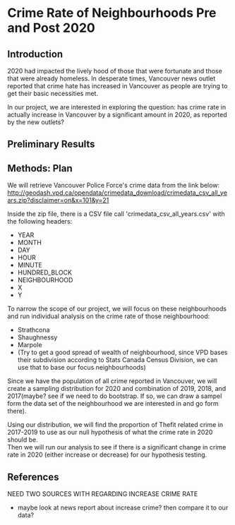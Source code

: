 # Crime Rate of Neighbourhoods Pre and Post 2020

## Introduction

2020 had impacted the lively hood of those that were fortunate and those that were already homeless.  In desperate times, Vancouver news outlet reported that crime hate has increased in Vancouver as people are trying to get their basic necessities met.  

In our project, we are interested in exploring the question: has crime rate in actually increase in Vancouver by a significant amount in 2020, as reported by the new outlets?

## Preliminary Results

## Methods: Plan

We will retrieve Vancouver Police Force's crime data from the link below:
http://geodash.vpd.ca/opendata/crimedata_download/crimedata_csv_all_years.zip?disclaimer=on&x=101&y=21

Inside the zip file, there is a CSV file call 'crimedata_csv_all_years.csv' with the following headers:

- YEAR
- MONTH
- DAY
- HOUR
- MINUTE
- HUNDRED_BLOCK
- NEIGHBOURHOOD
- X
- Y

To narrow the scope of our project, we will focus on these neighbourhoods and run individual analysis on the crime rate of those neighbourhood:

- Strathcona 
- Shaughnessy
- Marpole
- (Try to get a good spread of wealth of neighbourhood, since VPD bases their subdivision according to Stats Canada Census Division, we can use that to base our focus neighbourhoods)

Since we have the population of all crime reported in Vancouver, we will create a sampling distribution for 2020 and combination of 2019, 2018, and 2017(maybe? see if we need to do bootstrap.  If so, we can draw a sampel form the data set of the neighbourhood we are interested in and go form there).  

Using our distribution, we will find the proportion of Thefit related crime in 2017-2019 to use as our null hypothesis of what the crime rate in 2020 should be.  
Then we will run our analysis to see if there is a significant change in crime rate in 2020 (either increase or decrease) for our hypothesis testing.


## References

NEED TWO SOURCES WITH REGARDING INCREASE CRIME RATE
- maybe look at news report about increase crime?  then compare it to our data?
